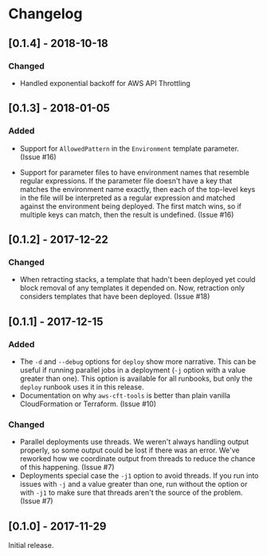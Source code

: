 # Changelog

## [0.1.4] - 2018-10-18

### Changed

* Handled exponential backoff for AWS API Throttling

## [0.1.3] - 2018-01-05

### Added

* Support for `AllowedPattern` in the `Environment` template parameter. (Issue #16)

* Support for parameter files to have environment names that resemble regular expressions. If the parameter
  file doesn't have a key that matches the environment name exactly, then each of the top-level keys in the
  file will be interpreted as a regular expression and matched against the environment being deployed. The
  first match wins, so if multiple keys can match, then the result is undefined. (Issue #16)

## [0.1.2] - 2017-12-22

### Changed

* When retracting stacks, a template that hadn't been deployed yet could block removal of any templates it
  depended on. Now, retraction only considers templates that have been deployed. (Issue #18)

## [0.1.1] - 2017-12-15

### Added

* The `-d` and `--debug` options for `deploy` show more narrative. This can be useful if running parallel
  jobs in a deployment (`-j` option with a value greater than one). This option is available for all
  runbooks, but only the `deploy` runbook uses it in this release.
* Documentation on why `aws-cft-tools` is better than plain vanilla CloudFormation or Terraform. (Issue #10)

### Changed

* Parallel deployments use threads. We weren't always handling output properly, so some output could be lost
  if there was an error. We've reworked how we coordinate output from threads to reduce the chance of this
  happening. (Issue #7)
* Deployments special case the `-j1` option to avoid threads. If you run into issues with `-j` and a value
  greater than one, run without the option or with `-j1` to make sure that threads aren't the source of the
  problem. (Issue #7)

## [0.1.0] - 2017-11-29

Initial release.
